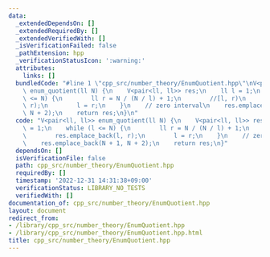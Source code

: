 ```yaml
---
data:
  _extendedDependsOn: []
  _extendedRequiredBy: []
  _extendedVerifiedWith: []
  _isVerificationFailed: false
  _pathExtension: hpp
  _verificationStatusIcon: ':warning:'
  attributes:
    links: []
  bundledCode: "#line 1 \"cpp_src/number_theory/EnumQuotient.hpp\"\nV<pair<ll, ll>>\
    \ enum_quotient(ll N) {\n    V<pair<ll, ll>> res;\n    ll l = 1;\n    while (l\
    \ <= N) {\n        ll r = N / (N / l) + 1;\n        //[l, r)\n        res.emplace_back(l,\
    \ r);\n        l = r;\n    }\n    // zero interval\n    res.emplace_back(N + 1,\
    \ N + 2);\n    return res;\n}\n"
  code: "V<pair<ll, ll>> enum_quotient(ll N) {\n    V<pair<ll, ll>> res;\n    ll l\
    \ = 1;\n    while (l <= N) {\n        ll r = N / (N / l) + 1;\n        //[l, r)\n\
    \        res.emplace_back(l, r);\n        l = r;\n    }\n    // zero interval\n\
    \    res.emplace_back(N + 1, N + 2);\n    return res;\n}"
  dependsOn: []
  isVerificationFile: false
  path: cpp_src/number_theory/EnumQuotient.hpp
  requiredBy: []
  timestamp: '2022-12-31 14:31:38+09:00'
  verificationStatus: LIBRARY_NO_TESTS
  verifiedWith: []
documentation_of: cpp_src/number_theory/EnumQuotient.hpp
layout: document
redirect_from:
- /library/cpp_src/number_theory/EnumQuotient.hpp
- /library/cpp_src/number_theory/EnumQuotient.hpp.html
title: cpp_src/number_theory/EnumQuotient.hpp
---
```

